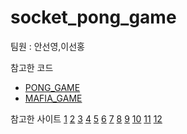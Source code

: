 # socket_pong_game

팀원 : 안선영,이선홍

참고한 코드

* [PONG_GAME](https://github.com/vicentebolea/Pong-curses)
* [MAFIA_GAME](https://www.notion.so/dd9467e040324c1a9ad9acc111a4f7af#96fa0770c8f549e49c433457630a6097)

참고한 사이트
[1](https://minwook-shin.github.io/basic-ncurses/)
[2](https://widian.tistory.com/58)
[3](https://www.youtube.com/watch?v=WXQ8lFxPbsU)
[4](https://bakyeono.net/post/2015-05-12-ncurses-korean-utf-8.html)
[5](https://sumanaki.tistory.com/166?category=373997)
[6](https://hyoje420.tistory.com/49)
[7](https://pragp.tistory.com/entry/pthread%EC%97%90-%EC%97%AC%EB%9F%AC-%EC%9D%B8%EC%9E%90-%EC%A0%84%EB%8B%AC%ED%95%98%EA%B8%B0)
[8](https://kldp.org/node/156572)
[9](https://m.blog.naver.com/PostView.naver?isHttpsRedirect=true&blogId=dongojjang&logNo=90124279902)
[10](https://s2junn.tistory.com/60)
[11](https://bitsoul.tistory.com/172)
[12](https://www.mkssoftware.com/docs/man3/curs_printw.3.asp)
